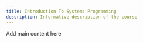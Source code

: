 ```yaml
---
title: Introduction To Systems Programming
description: Informative description of the course
---
```


Add main content here